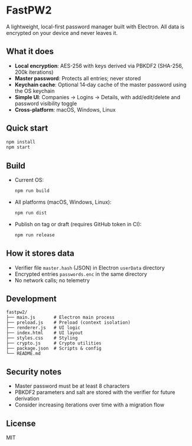 # FastPW2

A lightweight, local-first password manager built with Electron. All data is encrypted on your device and never leaves it.

## What it does
- **Local encryption**: AES-256 with keys derived via PBKDF2 (SHA-256, 200k iterations)
- **Master password**: Protects all entries; never stored
- **Keychain cache**: Optional 14‑day cache of the master password using the OS keychain
- **Simple UI**: Companies → Logins → Details, with add/edit/delete and password visibility toggle
- **Cross‑platform**: macOS, Windows, Linux

## Quick start
```bash
npm install
npm start
```

## Build
- Current OS:
  ```bash
  npm run build
  ```
- All platforms (macOS, Windows, Linux):
  ```bash
  npm run dist
  ```
- Publish on tag or draft (requires GitHub token in CI):
  ```bash
  npm run release
  ```

## How it stores data
- Verifier file `master.hash` (JSON) in Electron `userData` directory
- Encrypted entries `passwords.enc` in the same directory
- No network calls; no telemetry

## Development
```
fastpw2/
├── main.js       # Electron main process
├── preload.js    # Preload (context isolation)
├── renderer.js   # UI logic
├── index.html    # UI layout
├── styles.css    # Styling
├── crypto.js     # Crypto utilities
├── package.json  # Scripts & config
└── README.md
```

## Security notes
- Master password must be at least 8 characters
- PBKDF2 parameters and salt are stored with the verifier for future derivation
- Consider increasing iterations over time with a migration flow

## License
MIT
